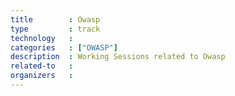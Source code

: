 ```yaml
---
title        : Owasp
type         : track
technology   :
categories   : ["OWASP"]
description  : Working Sessions related to Owasp
related-to   : 
organizers   :
---
```


